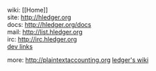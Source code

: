 wiki: [[Home]]  
site: http://hledger.org  
docs: http://hledger.org/docs  
mail: http://list.hledger.org  
irc: http://irc.hledger.org  
[dev links](http://hledger.org/contributing.html#links)  

more:
http://plaintextaccounting.org
[ledger's wiki](https://github.com/ledger/ledger/wiki)
